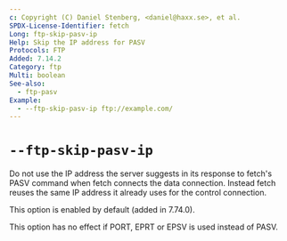 ```yaml
---
c: Copyright (C) Daniel Stenberg, <daniel@haxx.se>, et al.
SPDX-License-Identifier: fetch
Long: ftp-skip-pasv-ip
Help: Skip the IP address for PASV
Protocols: FTP
Added: 7.14.2
Category: ftp
Multi: boolean
See-also:
  - ftp-pasv
Example:
  - --ftp-skip-pasv-ip ftp://example.com/
---
```


# `--ftp-skip-pasv-ip`

Do not use the IP address the server suggests in its response to fetch's PASV
command when fetch connects the data connection. Instead fetch reuses the same
IP address it already uses for the control connection.

This option is enabled by default (added in 7.74.0).

This option has no effect if PORT, EPRT or EPSV is used instead of PASV.
